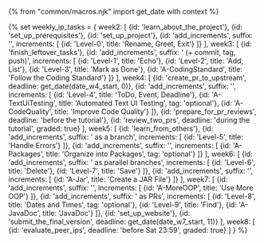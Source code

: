 {% from "common/macros.njk" import get_date with context %}

{% set weekly_ip_tasks = {
week2: [
  {id: 'learn_about_the_project'},
  {id: 'set_up_prerequisites'},
  {id: 'set_up_project'},
  {id: 'add_increments', suffix: '', increments: [
    {id: 'Level-0', title: 'Rename, Greet, Exit'}
  ]}
],
week3: [
  {id: 'finish_leftover_tasks'},
  {id: 'add_increments', suffix: ' (+ commit, tag, push)', increments: [
    {id: 'Level-1', title: 'Echo'},
    {id: 'Level-2', title: 'Add, List'},
    {id: 'Level-3', title: 'Mark as Done'},
    {id: 'A-CodingStandard', title: 'Follow the Coding Standard'}
  ]}
],
week4: [
  {id: 'create_pr_to_upstream', deadline: get_date(date_w4_start, 0)},
  {id: 'add_increments', suffix: '', increments: [
    {id: 'Level-4', title: 'ToDo, Event, Deadline'},
    {id: 'A-TextUiTesting', title: 'Automated Text UI Testing', tag: 'optional'},
    {id: 'A-CodeQuality', title: 'Improve Code Quality'}
  ]},
  {id: 'prepare_for_pr_reviews', deadline: 'before the tutorial'},
  {id: 'review_two_prs', deadline: 'during the tutorial', graded: true}
],
week5: [
  {id: 'learn_from_others'},
  {id: 'add_increments', suffix: ' as a branch', increments:  [
    {id: 'Level-5', title: 'Handle Errors'}
  ]},
  {id: 'add_increments', suffix: '', increments:  [
    {id: 'A-Packages', title: 'Organize into Packages', tag: 'optional'}
  ]}
],
week6: [
  {id: 'add_increments', suffix: ' as parallel branches', increments:  [
    {id: 'Level-6', title: 'Delete'},
    {id: 'Level-7', title: 'Save'}
  ]},
  {id: 'add_increments', suffix: '', increments:  [
    {id: 'A-Jar', title: 'Create a JAR File'}
  ]}
],
week7: [
  {id: 'add_increments', suffix: '', increments:  [
    {id: 'A-MoreOOP', title: 'Use More OOP'}
  ]},
    {id: 'add_increments', suffix: ' as PRs', increments:  [
    {id: 'Level-8', title: 'Dates and Times', tag: 'optional'},
    {id: 'Level-9', title: 'Find'},
    {id: 'A-JavaDoc', title: 'JavaDoc'}
  ]},
  {id: 'set_up_website'},
  {id: 'submit_the_final_version', deadline:  get_date(date_w7_start, 11)}
],
week8: [
  {id: 'evaluate_peer_ips', deadline: 'before Sat 23:59', graded: true}
]
} %}

